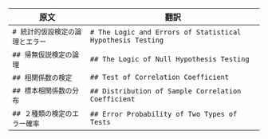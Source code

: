 | 原文 | 翻訳 |
|---|---|
| `# 統計的仮設検定の論理とエラー` | `# The Logic and Errors of Statistical Hypothesis Testing` |
| `## 帰無仮説検定の論理` | `## The Logic of Null Hypothesis Testing` |
| `## 相関係数の検定` | `## Test of Correlation Coefficient` |
| `## 標本相関係数の分布` | `## Distribution of Sample Correlation Coefficient` |
| `## ２種類の検定のエラー確率` | `## Error Probability of Two Types of Tests` |
